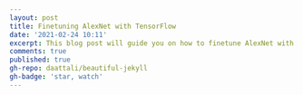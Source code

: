 ```yaml
---
layout: post
title: Finetuning AlexNet with TensorFlow
date: '2021-02-24 10:11'
excerpt: This blog post will guide you on how to finetune AlexNet with pure TensorFlow.
comments: true
published: true
gh-repo: daattali/beautiful-jekyll
gh-badge: 'star, watch'
---
```

